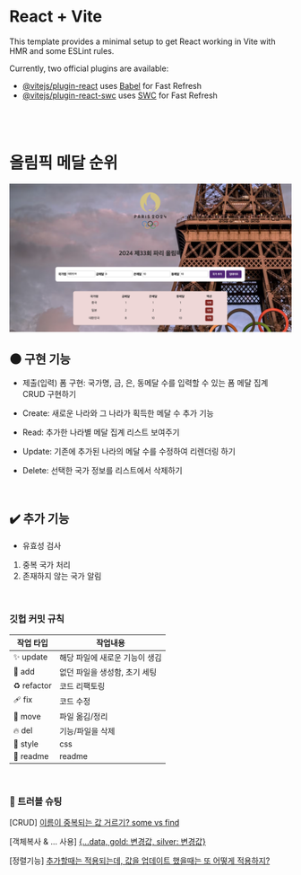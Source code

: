 # React + Vite

This template provides a minimal setup to get React working in Vite with HMR and some ESLint rules.

Currently, two official plugins are available:

- [@vitejs/plugin-react](https://github.com/vitejs/vite-plugin-react/blob/main/packages/plugin-react/README.md) uses [Babel](https://babeljs.io/) for Fast Refresh
- [@vitejs/plugin-react-swc](https://github.com/vitejs/vite-plugin-react-swc) uses [SWC](https://swc.rs/) for Fast Refresh
  <br>
  <br>
  <br>
  <br>

# 올림픽 메달 순위

![alt text](image.png)

## 🌑 구현 기능

- 제출(입력) 폼 구현: 국가명, 금, 은, 동메달 수를 입력할 수 있는 폼
  메달 집계 CRUD 구현하기

- Create: 새로운 나라와 그 나라가 획득한 메달 수 추가 기능

- Read: 추가한 나라별 메달 집계 리스트 보여주기

- Update: 기존에 추가된 나라의 메달 수를 수정하여 리렌더링 하기

- Delete: 선택한 국가 정보를 리스트에서 삭제하기

<br>

## ✔️ 추가 기능

- 유효성 검사

1. 중복 국가 처리
2. 존재하지 않는 국가 알림

<br>

### 깃헙 커밋 규칙

| 작업 타입   | 작업내용                       |
| ----------- | ------------------------------ |
| ✨ update   | 해당 파일에 새로운 기능이 생김 |
| 🎉 add      | 없던 파일을 생성함, 초기 세팅  |
| ♻️ refactor | 코드 리팩토링                  |
| 🩹 fix      | 코드 수정                      |
| 🚚 move     | 파일 옮김/정리                 |
| 🔥 del      | 기능/파일을 삭제               |
| 💄 style    | css                            |
| 🌱 readme   | readme                         |

<br>

### 🚀 트러블 슈팅

[CRUD] [이름이 중복되는 값 거르기? some vs find](https://izzie-note.tistory.com/111)

[객체복사 & ... 사용] [{...data, gold: 변경값, silver: 변경값}](https://izzie-note.tistory.com/113)

[정렬기능] [추가할때는 적용되는데, 값을 업데이트 했을때는 또 어떻게 적용하지?](https://izzie-note.tistory.com/115)
